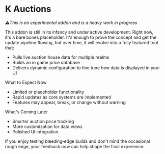 # K Auctions

_⚠️This is an experimental addon and is a heavy work in progress_

This addon is still in its infancy and under active development. Right now, it's a bare bones placeholder. It's enough to prove the concept and get the update pipeline flowing, but over time, it will evolve into a fully featured tool that:
- Pulls live auction house data for multiple realms
- Builds an in game price database
- Delivers dynamic configuration to fine tune how data is displayed in your UI

What to Expect Now
- Limited or placeholder functionality
- Rapid updates as core systems are implemented
- Features may appear, break, or change without warning

What's Coming Later
- Smarter auction price tracking
- More customization for data views
- Polished UI integration

If you enjoy testing bleeding‑edge builds and don't mind the occasional rough edge, your feedback now can help shape the final experience.